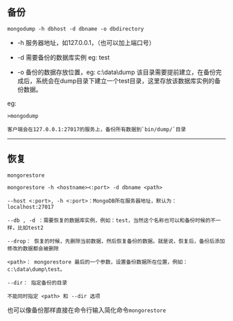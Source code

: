 ## 备份
`mongodump -h dbhost -d dbname -o dbdirectory`

* -h 服务器地址，如127.0.0.1，（也可以加上端口号）

* -d 需要备份的数据库实例 eg: test

* -o 备份的数据存放位置，eg: c:\data\dump 该目录需要提前建立，在备份完成后，系统会在dump目录下建立一个test目录，这里存放该数据库实例的备份数据。


eg:

```
>mongodump

客户端会在127.0.0.1:27017的服务上，备份所有数据到`bin/dump/`目录

```
-------

## 恢复
`mongorestore`

```
mongorestore -h <hostname><:port> -d dbname <path>

--host <:port>, -h <:port>：MongoDB所在服务器地址，默认为： localhost:27017

--db , -d ：需要恢复的数据库实例，例如：test，当然这个名称也可以和备份时候的不一样，比如test2

--drop： 恢复的时候，先删除当前数据，然后恢复备份的数据。就是说，恢复后，备份后添加修改的数据都会被删除

<path>： mongorestore 最后的一个参数，设置备份数据所在位置，例如：c:\data\dump\test。

--dir： 指定备份的目录

不能同时指定 <path> 和 --dir 选项

```

也可以像备份那样直接在命令行输入简化命令`mongorestore`


